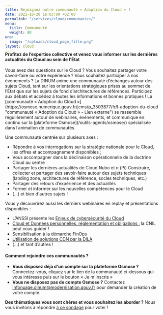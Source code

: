 ```yaml
---
title: Rejoignez notre communauté « Adoption du Cloud » !
date: 2021-10-20 16:03:00 +02:00
permalink: "/services/cloud/communautes/"
menu:
  title: Communauté
  weight: 80
une:
  image: "/uploads/cloud_page_fille.png"
layout: cloud
---
```


<h4 style="margin-top:-20px">Profitez de l’expertise collective et venez vous informer sur les dernières actualités du Cloud au sein de l’État</h4>
Vous avez des questions sur le Cloud ? Vous souhaitez partager votre savoir-faire ou votre expérience ? Vous souhaitez participer à nos évènements ?
La DINUM anime une communauté d’échanges autour des sujets Cloud, tant sur les orientations stratégiques prises au sommet de l’État que sur les sujets de fond d’architectures de références. Participez aux débats et accédez à toutes les informations et bonnes pratiques !
La [communauté « Adoption du Cloud »](https://osmose.numerique.gouv.fr/jcms/p_3503877/fr/l-adoption-du-cloud "communauté « Adoption du Cloud » - Lien externe") se rassemble régulièrement autour de webinaires, événements, et communique en continu sur la [plateforme Osmose](/outils-agents/osmose/) spécialisée dans l’animation de communautés. 

Une communauté centrée sur plusieurs axes :
* Répondre à vos interrogations sur la stratégie nationale pour le Cloud, les offres et accompagnement disponibles ;
* Vous accompagner dans la déclinaison opérationnelle de la doctrine Cloud au centre
* Partager les dernières actualités de Cloud Nubo et π (Pi)
Construire, collecter et partager des savoir-faire autour des sujets techniques (landing zone, architectures de référence, socles techniques, etc.) 
* Partager des retours d’expérience et des actualités
* Former et informer sur les nouvelles compétences pour le Cloud
* (...) et bien d'autres sujets !

Vous y découvrirez aussi les derniers webinaires en replay et présentations disponibles :
* L’ANSSI présente les [Enjeux de cybersécurité du Cloud](https://osmose.numerique.gouv.fr/jcms/170169837_BlogPost/fr/replay-webinaire-anssi-enjeux-de-cybersecurite-du-cloud "Enjeux de cybersécurité du Cloud - Lien externe")
* [Cloud et Données personnelles, réglementation et obligations :](https://osmose.numerique.gouv.fr/jcms/149664360_BlogPost/fr/replay-webinaire-cnil-cloud-et-donnees-personnelles-reglementation-et-obligations-la-cnil-peut-vous-guider "Cloud et Données personnelles, réglementation et obligations - Lien externe") la CNIL peut vous guider !
* [Sensibilisation à la démarche FinOps](https://osmose.numerique.gouv.fr/jcms/135677802_BlogPost/fr/webinaire-de-sensibilisation-a-la-demarche-finops-replay-du-29/03/22 "Sensibilisation à la démarche FinOps - Lien externe")
* [Utilisation de solutions CDN par la DILA](https://osmose.numerique.gouv.fr/jcms/p_3503877/fr/l-adoption-du-cloud?documentKinds=&explorerCurrentCategory=p_5468776&mids=&portlet=p_3503876&types=ALL&displayedPublication=169857026_DBFileDocument "Utilisation de solutions CDN par la DILA - Lien externe")
* (…) et tant d’autres !


#### Comment rejoindre ces communautés ?
* **Vous disposez déjà d'un compte sur la plateforme Osmose ?** 
Connectez-vous, cliquez sur le lien de la communauté ci-dessous qui vous intéresse puis sur le bouton « Je m'inscris »
* **Vous ne disposez pas de compte Osmose ?** Contactez [infonuage.dinum@modernisation.gouv.fr](mailto:infonuage.dinum@modernisation.gouv.fr) pour demander la création de votre compte.

**Des thématiques vous sont chères et vous souhaitez les aborder ?** Nous vous invitons à répondre [à ce sondage](https://osmose.numerique.gouv.fr/jcms/p_5469653/fr/faites-nous-part-de-vos-idees "à ce sondage - Lien externe") pour voter !